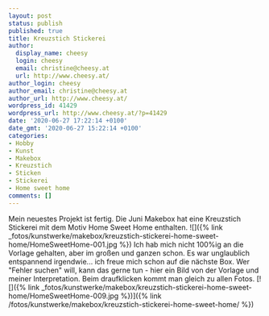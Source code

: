 ```yaml
---
layout: post
status: publish
published: true
title: Kreuzstich Stickerei
author:
  display_name: cheesy
  login: cheesy
  email: christine@cheesy.at
  url: http://www.cheesy.at/
author_login: cheesy
author_email: christine@cheesy.at
author_url: http://www.cheesy.at/
wordpress_id: 41429
wordpress_url: http://www.cheesy.at/?p=41429
date: '2020-06-27 17:22:14 +0100'
date_gmt: '2020-06-27 15:22:14 +0100'
categories:
- Hobby
- Kunst
- Makebox
- Kreuzstich
- Sticken
- Stickerei
- Home sweet home
comments: []
---
```

Mein neuestes Projekt ist fertig. Die Juni Makebox hat eine Kreuzstich Stickerei mit dem Motiv Home Sweet Home enthalten.
![]({% link _fotos/kunstwerke/makebox/kreuzstich-stickerei-home-sweet-home/HomeSweetHome-001.jpg %})
Ich hab mich nicht 100%ig an die Vorlage gehalten, aber im großen und ganzen schon. Es war unglaublich entspannend irgendwie... ich freue mich schon auf die nächste Box.
Wer "Fehler suchen" will, kann das gerne tun - hier ein Bild von der Vorlage und meiner Interpretation. Beim draufklicken kommt man gleich zu allen Fotos.
[![]({% link _fotos/kunstwerke/makebox/kreuzstich-stickerei-home-sweet-home/HomeSweetHome-009.jpg %})]({% link /fotos/kunstwerke/makebox/kreuzstich-stickerei-home-sweet-home/ %})
